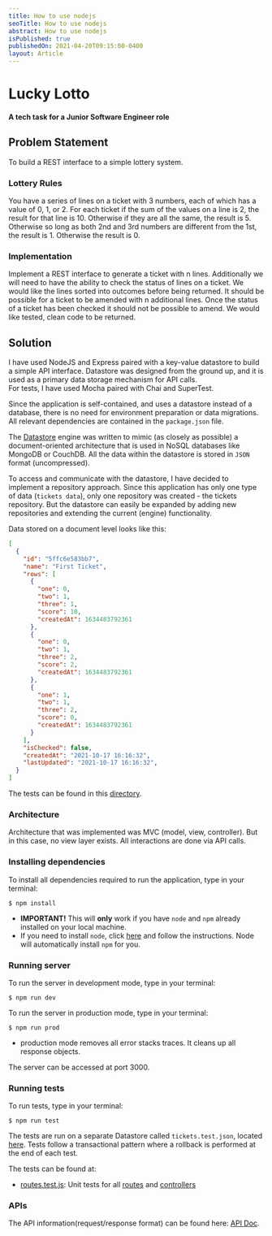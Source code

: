 ```yaml
---
title: How to use nodejs
seoTitle: How to use nodejs
abstract: How to use nodejs
isPublished: true
publishedOn: 2021-04-20T09:15:00-0400
layout: Article
---
```


# Lucky Lotto
#### A tech task for a Junior Software Engineer role

## Problem Statement
To build a REST interface to a simple lottery system. 
### Lottery Rules
You have a series of lines on a ticket with 3 numbers, each of which has a value of 0, 1, or 2. 
For each ticket if the sum of the values on a line is 2, the result for that line is 10. 
Otherwise if they are all the same, the result is 5. 
Otherwise so long as both 2nd and 3rd numbers are different from the 1st, the result is 1. 
Otherwise the result is 0.
### Implementation
Implement a REST interface to generate a ticket with n lines.
Additionally we will need to have the ability to check the status of lines on a ticket.
We would like the lines sorted into outcomes before being returned.
It should be possible for a ticket to be amended with n additional lines.
Once the status of a ticket has been checked it should not be possible to amend.
We would like tested, clean code to be returned.

## Solution
I have used NodeJS and Express paired with a key-value datastore to build a simple API interface.
Datastore was designed from the ground up, and it is used as a primary data storage mechanism for API calls.  
For tests, I have used Mocha paired with Chai and SuperTest.

Since the application is self-contained, and uses a datastore instead of a database, there is no need for environment preparation or data migrations. 
All relevant dependencies are contained in the `package.json` file. 

The [Datastore](src/api/datastore/repository/repository.engine.js) engine was written to mimic (as closely as possible) a document-oriented architecture that is used in NoSQL databases like MongoDB or CouchDB. All the data within the datastore is stored in `JSON` format (uncompressed).

To access and communicate with the datastore, I have decided to implement a repository approach. Since this application has only one type of data (`tickets data`), only one repository was created - the tickets repository. But the datastore can easily be expanded by adding new repositories and extending the current (engine) functionality.

Data stored on a document level looks like this:

```JSON
[
  {
    "id": "5ffc6e583bb7",
    "name": "First Ticket",
    "rows": [
      {
        "one": 0,
        "two": 1,
        "three": 1,
        "score": 10,
        "createdAt": 1634483792361
      },
      {
        "one": 0,
        "two": 1,
        "three": 2,
        "score": 2,
        "createdAt": 1634483792361
      },
      {
        "one": 1,
        "two": 1,
        "three": 2,
        "score": 0,
        "createdAt": 1634483792361
      }
    ],
    "isChecked": false,
    "createdAt": "2021-10-17 16:16:32",
    "lastUpdated": "2021-10-17 16:16:32",
  }
]
```

The tests can be found in this [directory](src/tests).

### Architecture
Architecture that was implemented was MVC (model, view, controller). But in this case, no view layer exists. All interactions are done via API calls. 

### Installing dependencies
To install all dependencies required to run the application, type in your terminal: 
```shell script
$ npm install
``` 

* **IMPORTANT!** This will **only** work if you have `node` and `npm` already installed on your local machine.
* If you need to install `node`, click [here](https://nodejs.org/en/download/) and follow the instructions. Node will automatically install `npm` for you.

### Running server
To run the server in development mode, type in your terminal: 
```shell
$ npm run dev 
``` 

To run the server in production mode, type in your terminal: 
```shell
$ npm run prod 
``` 

* production mode removes all error stacks traces. It cleans up all response objects.

The server can be accessed at port 3000.

### Running tests
To run tests, type in your terminal:
```shell
$ npm run test
```
The tests are run on a separate Datastore called `tickets.test.json`, located [here](src/api/datastore/data/tickets.test.json). Tests follow a transactional pattern where a rollback is performed at the end of each test.

The tests can be found at:

* [routes.test.js](src/tests/routes.test.js): Unit tests for all [routes](src/api/routes/index.js) and [controllers](src/api/controllers/controller.tickets.js)

### APIs
The API information(request/response format) can be found here: [API Doc](docs/API.md).